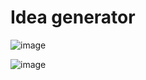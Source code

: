 # Idea generator

![image](https://github.com/mmogers/python_study_50/assets/86738043/a464407b-e627-4e78-a3c6-afaa16435e92)

![image](https://github.com/mmogers/python_study_50/assets/86738043/efb30bf9-a2f8-449b-b2ae-bf875214ae0f)
